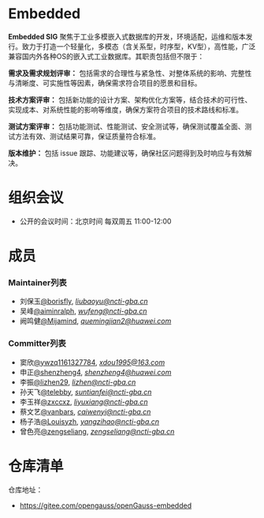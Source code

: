 # Embedded

**Embedded SIG** 聚焦于工业多模嵌入式数据库的开发，环境适配，运维和版本发行。致力于打造一个轻量化，多模态（含关系型，时序型，KV型），高性能，广泛兼容国内外各种OS的嵌入式工业数据库。其职责包括但不限于：

**需求及需求规划评审：** 包括需求的合理性与紧急性、对整体系统的影响、完整性与清晰度、可实施性等因素，确保需求符合项目的愿景和目标。

**技术方案评审：** 包括新功能的设计方案、架构优化方案等，结合技术的可行性、实现成本、对系统性能的影响等维度，确保方案符合项目的技术路线和标准。

**测试方案评审：** 包括功能测试、性能测试、安全测试等，确保测试覆盖全面、测试方法有效、测试结果可靠，保证质量符合标准。

**版本维护：** 包括 issue 跟踪、功能建议等，确保社区问题得到及时响应与有效解决。

# 组织会议

- 公开的会议时间：北京时间 每双周五 11:00-12:00

# 成员

### Maintainer列表

- 刘保玉[@borisfly](https://gitee.com/borisfly), *liubaoyu@ncti-gba.cn*
- 吴峰[@aiminralph](https://gitee.com/aiminralph), *wufeng@ncti-gba.cn*
- 阙鸣健[@Mijamind](https://gitee.com/Mijamind), *quemingjian2@huawei.com*

### Committer列表

- 窦欣[@ywzq1161327784](https://gitee.com/ywzq1161327784), *xdou1995@163.com*
- 申正[@shenzheng4](https://gitee.com/shenzheng4), *shenzheng4@huawei.com*
- 李振[@lizhen29](https://gitee.com/lizhen29), *lizhen@ncti-gba.cn*
- 孙天飞[@telebby](https://gitee.com/telebby), *suntianfei@ncti-gba.cn*
- 李玉祥[@zxccxz](https://gitee.com/zxccxz), *liyuxiang@ncti-gba.cn*
- 蔡文艺[@vanbars](https://gitee.com/vanbars), *caiwenyi@ncti-gba.cn*
- 杨子浩[@Louisyzh](https://gitee.com/Louisyzh), *yangzihao@ncti-gba.cn*
- 曾色亮[@zengseliang](https://gitee.com/zengseliang), *zengseliang@ncti-gba.cn*

# 仓库清单

仓库地址：

- https://gitee.com/opengauss/openGauss-embedded

